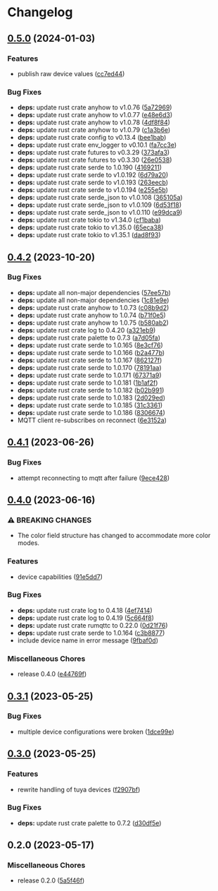# Changelog

## [0.5.0](https://github.com/FruitieX/tuya-mqtt/compare/v0.4.2...v0.5.0) (2024-01-03)


### Features

* publish raw device values ([cc7ed44](https://github.com/FruitieX/tuya-mqtt/commit/cc7ed449f3cef069b2009569cee46370f0befe85))


### Bug Fixes

* **deps:** update rust crate anyhow to v1.0.76 ([5a72969](https://github.com/FruitieX/tuya-mqtt/commit/5a729699a0510b4e89c63473dfd75a6ec9022e9a))
* **deps:** update rust crate anyhow to v1.0.77 ([e48e6d3](https://github.com/FruitieX/tuya-mqtt/commit/e48e6d34ad23b6638de10d953ce3833163d630f7))
* **deps:** update rust crate anyhow to v1.0.78 ([4df8f84](https://github.com/FruitieX/tuya-mqtt/commit/4df8f84254aa289a37bc89255d8594b6d03d0cdb))
* **deps:** update rust crate anyhow to v1.0.79 ([c1a3b6e](https://github.com/FruitieX/tuya-mqtt/commit/c1a3b6e6cede2625eebf80e89d0b9ddf588fdd9f))
* **deps:** update rust crate config to v0.13.4 ([bee1bab](https://github.com/FruitieX/tuya-mqtt/commit/bee1bab1803b22dcc956f8a774ada3507ae236c7))
* **deps:** update rust crate env_logger to v0.10.1 ([fa7cc3e](https://github.com/FruitieX/tuya-mqtt/commit/fa7cc3e1d66ed3591bc2693ff2add6030f15ae4d))
* **deps:** update rust crate futures to v0.3.29 ([373afa3](https://github.com/FruitieX/tuya-mqtt/commit/373afa3d7dbe9ca9c86383a51d5206b63894bd28))
* **deps:** update rust crate futures to v0.3.30 ([26e0538](https://github.com/FruitieX/tuya-mqtt/commit/26e0538a4d2a3a202e0be73f0204195176a85a6c))
* **deps:** update rust crate serde to 1.0.190 ([4169211](https://github.com/FruitieX/tuya-mqtt/commit/416921175a8deafa2beab3ec02c0cda6ae70c2ad))
* **deps:** update rust crate serde to v1.0.192 ([6d79a20](https://github.com/FruitieX/tuya-mqtt/commit/6d79a203976426bca42872f3385a77176f385446))
* **deps:** update rust crate serde to v1.0.193 ([263eecb](https://github.com/FruitieX/tuya-mqtt/commit/263eecba8ec78ecd12cdb97f0dcc29981e7098ac))
* **deps:** update rust crate serde to v1.0.194 ([e255e5b](https://github.com/FruitieX/tuya-mqtt/commit/e255e5b1f0b19866b66463d18cfd72546d86ae74))
* **deps:** update rust crate serde_json to v1.0.108 ([365105a](https://github.com/FruitieX/tuya-mqtt/commit/365105a4420f5d10ad012335b229fc6f6e008870))
* **deps:** update rust crate serde_json to v1.0.109 ([6d53f18](https://github.com/FruitieX/tuya-mqtt/commit/6d53f181b96dc3e59a49f118697508f9894b7e61))
* **deps:** update rust crate serde_json to v1.0.110 ([e99dca9](https://github.com/FruitieX/tuya-mqtt/commit/e99dca9f5b7659c4fa88a0e368d90506077d4f46))
* **deps:** update rust crate tokio to v1.34.0 ([cf1baba](https://github.com/FruitieX/tuya-mqtt/commit/cf1babaac1f8d903642336ed7c5f4b4a09dade2d))
* **deps:** update rust crate tokio to v1.35.0 ([65eca38](https://github.com/FruitieX/tuya-mqtt/commit/65eca381ed3c41b354aebc3039b89dcf60ea99e8))
* **deps:** update rust crate tokio to v1.35.1 ([dad8f93](https://github.com/FruitieX/tuya-mqtt/commit/dad8f930591d958bd2f07eb777cedf2e786c11bd))

## [0.4.2](https://github.com/FruitieX/tuya-mqtt/compare/v0.4.1...v0.4.2) (2023-10-20)


### Bug Fixes

* **deps:** update all non-major dependencies ([57ee57b](https://github.com/FruitieX/tuya-mqtt/commit/57ee57b0424d03e3f59dc60e469e50f53f071087))
* **deps:** update all non-major dependencies ([1c81e9e](https://github.com/FruitieX/tuya-mqtt/commit/1c81e9e1e08d575123389182f2def5222e57442a))
* **deps:** update rust crate anyhow to 1.0.73 ([c08b9d2](https://github.com/FruitieX/tuya-mqtt/commit/c08b9d295a22d5db7b8c67cf5a9923d423f07577))
* **deps:** update rust crate anyhow to 1.0.74 ([b71f0e5](https://github.com/FruitieX/tuya-mqtt/commit/b71f0e53c58d0074b08b5e7bdaeac21ef62e9972))
* **deps:** update rust crate anyhow to 1.0.75 ([b580ab2](https://github.com/FruitieX/tuya-mqtt/commit/b580ab20abd4e922a1e799b86db75ac60bbab33b))
* **deps:** update rust crate log to 0.4.20 ([a321eb9](https://github.com/FruitieX/tuya-mqtt/commit/a321eb917e3a9e6d140ccbe423fda39cc03cf4c4))
* **deps:** update rust crate palette to 0.7.3 ([a7d05fa](https://github.com/FruitieX/tuya-mqtt/commit/a7d05fafa676cac34e0087653ff3f2025beb48c5))
* **deps:** update rust crate serde to 1.0.165 ([8e3cf76](https://github.com/FruitieX/tuya-mqtt/commit/8e3cf76f34f311aa7d67c14c5e98226f8c580e60))
* **deps:** update rust crate serde to 1.0.166 ([b2a477b](https://github.com/FruitieX/tuya-mqtt/commit/b2a477b62a15e18f2fed72b7cb7b95ed95453308))
* **deps:** update rust crate serde to 1.0.167 ([862127f](https://github.com/FruitieX/tuya-mqtt/commit/862127f07b22d95b3e97ad1827ac568bee2996c3))
* **deps:** update rust crate serde to 1.0.170 ([78191aa](https://github.com/FruitieX/tuya-mqtt/commit/78191aa4a6ba2a5407d5a63652aa3af7b4878f99))
* **deps:** update rust crate serde to 1.0.171 ([67371a9](https://github.com/FruitieX/tuya-mqtt/commit/67371a9158d500212f43277739e10c6f0330a561))
* **deps:** update rust crate serde to 1.0.181 ([1b1af2f](https://github.com/FruitieX/tuya-mqtt/commit/1b1af2f7555c3e6d2a68682318bfbb732aeca828))
* **deps:** update rust crate serde to 1.0.182 ([b02b991](https://github.com/FruitieX/tuya-mqtt/commit/b02b9916ad1ef92779b5382637f39b7d1445379b))
* **deps:** update rust crate serde to 1.0.183 ([2d029ed](https://github.com/FruitieX/tuya-mqtt/commit/2d029edcb081467f6b88828ffa29ac3afaa5d0aa))
* **deps:** update rust crate serde to 1.0.185 ([31c3361](https://github.com/FruitieX/tuya-mqtt/commit/31c33613f88f6f30f5e4bb3bc86dba0e173d7bc0))
* **deps:** update rust crate serde to 1.0.186 ([8306674](https://github.com/FruitieX/tuya-mqtt/commit/83066746aa120e2fdb663022065c99528a35a493))
* MQTT client re-subscribes on reconnect ([6e3152a](https://github.com/FruitieX/tuya-mqtt/commit/6e3152a1c2032caa147ff736615c41aee66fe11f))

## [0.4.1](https://github.com/FruitieX/tuya-mqtt/compare/v0.4.0...v0.4.1) (2023-06-26)


### Bug Fixes

* attempt reconnecting to mqtt after failure ([9ece428](https://github.com/FruitieX/tuya-mqtt/commit/9ece428590c9506d1328c0c9507ec8c3f34d7542))

## [0.4.0](https://github.com/FruitieX/tuya-mqtt/compare/v0.3.1...v0.4.0) (2023-06-16)


### ⚠ BREAKING CHANGES

* The color field structure has changed to accommodate more color modes.

### Features

* device capabilities ([91e5dd7](https://github.com/FruitieX/tuya-mqtt/commit/91e5dd7cc85e0325719f9abffda4e4dfa5ae5d22))


### Bug Fixes

* **deps:** update rust crate log to 0.4.18 ([4ef7414](https://github.com/FruitieX/tuya-mqtt/commit/4ef74145edeb56ab5732fef7d823731c0a563fd5))
* **deps:** update rust crate log to 0.4.19 ([5c664f8](https://github.com/FruitieX/tuya-mqtt/commit/5c664f86b42ac0c94b2fac186492f12dd39f5018))
* **deps:** update rust crate rumqttc to 0.22.0 ([0d21f76](https://github.com/FruitieX/tuya-mqtt/commit/0d21f763eda5ac46eb2bd0dfb74b79c9b64b5353))
* **deps:** update rust crate serde to 1.0.164 ([c3b8877](https://github.com/FruitieX/tuya-mqtt/commit/c3b8877eed60aaab4705259b46e12ba44fdc774b))
* include device name in error message ([9fbaf0d](https://github.com/FruitieX/tuya-mqtt/commit/9fbaf0d453ca3b79001ef05ce98337bef54fec6d))


### Miscellaneous Chores

* release 0.4.0 ([e44769f](https://github.com/FruitieX/tuya-mqtt/commit/e44769fd23bf1e4a8dca404bc13b32be0b5605d3))

## [0.3.1](https://github.com/FruitieX/tuya-mqtt/compare/v0.3.0...v0.3.1) (2023-05-25)


### Bug Fixes

* multiple device configurations were broken ([1dce99e](https://github.com/FruitieX/tuya-mqtt/commit/1dce99efcfc07b1a2f6e4dcee34f57d5deb085fe))

## [0.3.0](https://github.com/FruitieX/tuya-mqtt/compare/v0.2.0...v0.3.0) (2023-05-25)


### Features

* rewrite handling of tuya devices ([f2907bf](https://github.com/FruitieX/tuya-mqtt/commit/f2907bf76d3e36ab9234d80237564b4dd709df96))


### Bug Fixes

* **deps:** update rust crate palette to 0.7.2 ([d30df5e](https://github.com/FruitieX/tuya-mqtt/commit/d30df5e10d0eaac998cc4e8b8237f1b7ed53581c))

## 0.2.0 (2023-05-17)


### Miscellaneous Chores

* release 0.2.0 ([5a5f46f](https://github.com/FruitieX/tuya-mqtt/commit/5a5f46f3749d411d273e52882f5d18acd37322c6))
